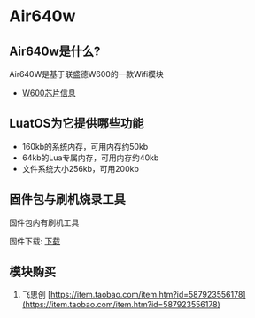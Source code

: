 # Air640w

## Air640w是什么?

Air640W是基于联盛德W600的一款Wifi模块

* [W600芯片信息](http://www.winnermicro.com/html/1/156/158/497.html)

## LuatOS为它提供哪些功能

* 160kb的系统内存，可用内存约50kb
* 64kb的Lua专属内存，可用内存约40kb
* 文件系统大小256kb，可用200kb

## 固件包与刷机烧录工具

固件包内有刷机工具

固件下载: [下载](https://gitee.com/openLuat/LuatOS/releases)

## 模块购买

1. 飞思创 [https://item.taobao.com/item.htm?id=587923556178](https://item.taobao.com/item.htm?id=587923556178)

